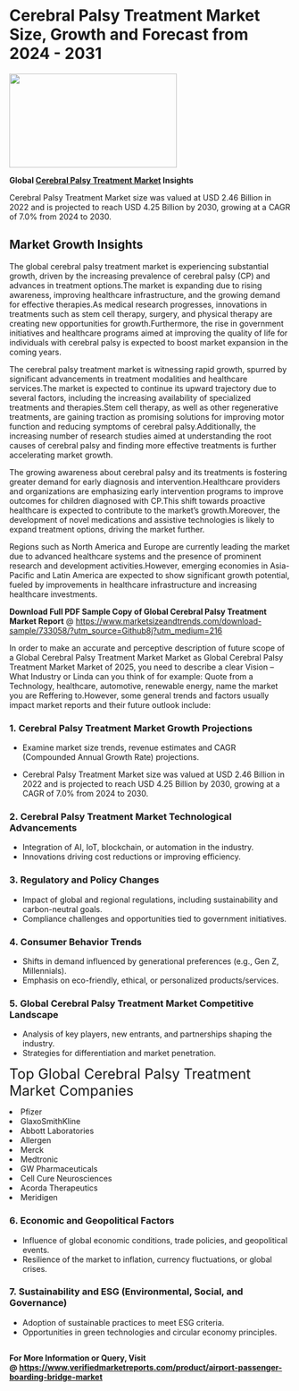 <H1>Cerebral Palsy Treatment Market Size, Growth and Forecast from 2024 - 2031</H1><img class="aligncenter size-medium wp-image-584254" src="https://thirdeyenews.in/wp-content/uploads/2024/09/Global-Market-Research-300x168.jpeg" alt="" width="300" height="168" /><p><strong>Global&nbsp;<a href="https://www.marketsizeandtrends.com/download-sample/733058/?utm_source=Github8j?utm_medium=216">Cerebral Palsy Treatment Market</a> Insights</strong></p><p>Cerebral Palsy Treatment Market size was valued at USD 2.46 Billion in 2022 and is projected to reach USD 4.25 Billion by 2030, growing at a CAGR of 7.0% from 2024 to 2030.</p><p><h2>Market Growth Insights</h2> <p>The global cerebral palsy treatment market is experiencing substantial growth, driven by the increasing prevalence of cerebral palsy (CP) and advances in treatment options.The market is expanding due to rising awareness, improving healthcare infrastructure, and the growing demand for effective therapies.As medical research progresses, innovations in treatments such as stem cell therapy, surgery, and physical therapy are creating new opportunities for growth.Furthermore, the rise in government initiatives and healthcare programs aimed at improving the quality of life for individuals with cerebral palsy is expected to boost market expansion in the coming years.</p> <p>The cerebral palsy treatment market is witnessing rapid growth, spurred by significant advancements in treatment modalities and healthcare services.The market is expected to continue its upward trajectory due to several factors, including the increasing availability of specialized treatments and therapies.Stem cell therapy, as well as other regenerative treatments, are gaining traction as promising solutions for improving motor function and reducing symptoms of cerebral palsy.Additionally, the increasing number of research studies aimed at understanding the root causes of cerebral palsy and finding more effective treatments is further accelerating market growth.</p> <p>The growing awareness about cerebral palsy and its treatments is fostering greater demand for early diagnosis and intervention.Healthcare providers and organizations are emphasizing early intervention programs to improve outcomes for children diagnosed with CP.This shift towards proactive healthcare is expected to contribute to the market’s growth.Moreover, the development of novel medications and assistive technologies is likely to expand treatment options, driving the market further.</p> <p>Regions such as North America and Europe are currently leading the market due to advanced healthcare systems and the presence of prominent research and development activities.However, emerging economies in Asia-Pacific and Latin America are expected to show significant growth potential, fueled by improvements in healthcare infrastructure and increasing healthcare investments.</p> <p><span class=""><strong>Download Full PDF Sample Copy of Global Cerebral Palsy Treatment Market Report</strong> @ <a href="https://www.marketsizeandtrends.com/download-sample/733058/?utm_source=Github8j?utm_medium=216" target="_blank">https://www.marketsizeandtrends.com/download-sample/733058/?utm_source=Github8j?utm_medium=216</a></span></p><p>In order to make an accurate and perceptive description of future scope of a Global&nbsp;Cerebral Palsy Treatment Market Market as Global&nbsp;Cerebral Palsy Treatment Market Market of 2025, you need to describe a clear Vision &ndash; What Industry or Linda can you think of for example: Quote from a Technology, healthcare, automotive, renewable energy, name the market you are Reffering to.However, some general trends and factors usually impact market reports and their future outlook include:</p><h3>1.&nbsp;<strong>Cerebral Palsy Treatment Market Growth Projections</strong></h3><ul><li>Examine market size trends, revenue estimates and CAGR (Compounded Annual Growth Rate) projections.</li><li><p>Cerebral Palsy Treatment Market size was valued at USD 2.46 Billion in 2022 and is projected to reach USD 4.25 Billion by 2030, growing at a CAGR of 7.0% from 2024 to 2030.</p></li></ul><h3>2.&nbsp;<strong>Cerebral Palsy Treatment Market Technological Advancements</strong></h3><ul><li>Integration of AI, IoT, blockchain, or automation in the industry.</li><li>Innovations driving cost reductions or improving efficiency.</li></ul><h3>3.&nbsp;<strong>Regulatory and Policy Changes</strong></h3><ul><li>Impact of global and regional regulations, including sustainability and carbon-neutral goals.</li><li>Compliance challenges and opportunities tied to government initiatives.</li></ul><h3>4.&nbsp;<strong>Consumer Behavior Trends</strong></h3><ul><li>Shifts in demand influenced by generational preferences (e.g., Gen Z, Millennials).</li><li>Emphasis on eco-friendly, ethical, or personalized products/services.</li></ul><h3>5.&nbsp;<strong>Global Cerebral Palsy Treatment Market Competitive Landscape</strong></h3><ul><li>Analysis of key players, new entrants, and partnerships shaping the industry.</li><li>Strategies for differentiation and market penetration.</li></ul><p data-pm-slice="1 1 []"><span style="color: inherit; font-family: inherit; font-size: 25px;">Top Global Cerebral Palsy Treatment Market Companies</span></p><div class="" data-test-id=""><p><li>Pfizer</li><li> GlaxoSmithKline</li><li> Abbott Laboratories</li><li> Allergen</li><li> Merck</li><li> Medtronic</li><li> GW Pharmaceuticals</li><li> Cell Cure Neurosciences</li><li> Acorda Therapeutics</li><li> Meridigen</li></p></div><h3>6.&nbsp;<strong>Economic and Geopolitical Factors</strong></h3><ul><li>Influence of global economic conditions, trade policies, and geopolitical events.</li><li>Resilience of the market to inflation, currency fluctuations, or global crises.</li></ul><h3>7.&nbsp;<strong>Sustainability and ESG (Environmental, Social, and Governance)</strong></h3><ul><li>Adoption of sustainable practices to meet ESG criteria.</li><li>Opportunities in green technologies and circular economy principles.</li></ul><h2><strong style="font-size: 14px;">For More Information or Query, Visit @&nbsp;</strong><a style="background-color: #ffffff; font-size: 14px;" href="https://www.marketsizeandtrends.com/report/cerebral-palsy-treatment-market/" target="_blank">https://www.verifiedmarketreports.com/product/airport-passenger-boarding-bridge-market</a></h2>